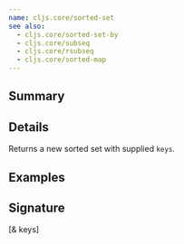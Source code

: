 ```yaml
---
name: cljs.core/sorted-set
see also:
  - cljs.core/sorted-set-by
  - cljs.core/subseq
  - cljs.core/rsubseq
  - cljs.core/sorted-map
---
```


## Summary

## Details

Returns a new sorted set with supplied `keys`.

## Examples

## Signature
[& keys]
